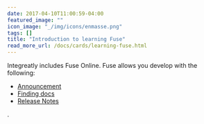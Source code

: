 ```yaml
---
date: 2017-04-10T11:00:59-04:00
featured_image: ""
icon_image: "_/img/icons/enmasse.png"
tags: []
title: "Introduction to learning Fuse"
read_more_url: /docs/cards/learning-fuse.html
---
```


Integreatly includes Fuse Online.
Fuse allows you develop with the following:

- [Announcement](https://access.redhat.com/announcements/4097241)
- [Finding docs](https://access.redhat.com/announcements/3557011)
- [Release Notes](https://access.redhat.com/documentation/en-us/red_hat_fuse/7.3/html-single/release_notes/)

<!--more-->

.